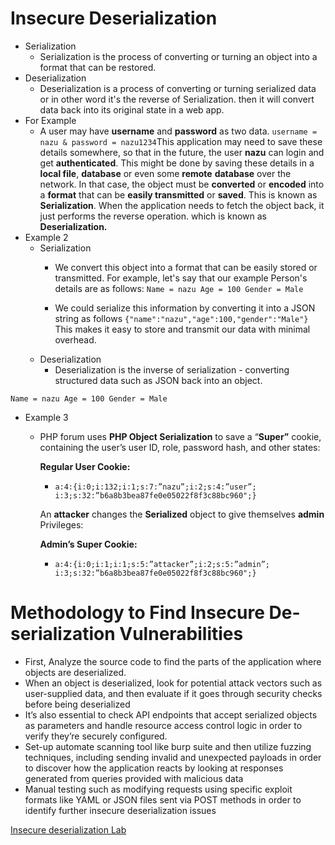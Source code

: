 # Insecure Deserialization

- Serialization
    - Serialization is the process of converting or turning an object into a format that can be restored.
- Deserialization
    - Deserialization is a process of converting or turning serialized data or in other word it's the reverse of Serialization. then it will convert data back into its original state in a web app.
- For Example
    - A user may have **username** and **password** as two data. `username = nazu & password = nazu1234`This application may need to save these details somewhere, so that in the future, the user **nazu** can login and get **authenticated**. This might be done by saving these details in a **local file**, **database** or even some **remote** **database** over the network. In that case, the object must be **converted** or **encoded** into a **format** that can be **easily transmitted** or **saved**. This is known as **Serialization**. When the application needs to fetch the object back, it just performs the reverse operation. which is known as **Deserialization.**
- Example 2
    - Serialization
        - We convert this object into a format that can be easily stored or transmitted. For example, let's say that our example Person's details are as follows:
`Name = nazu
 Age = 100
 Gender = Male`
 
        - We could serialize this information by converting it into a JSON string as follows `{"name":"nazu","age":100,"gender":"Male"}` This makes it easy to store and transmit our data with minimal overhead.
    - Deserialization
        - Deserialization is the inverse of serialization - converting structured data such as JSON back into an object.
            
`Name = nazu
 Age = 100
 Gender = Male`
            
- Example 3
    - PHP forum uses **PHP Object Serialization** to save a “**Super”** cookie, containing the user’s user ID, role, password hash, and other states:
        
        **Regular User Cookie:**
        
        - `a:4:{i:0;i:132;i:1;s:7:”nazu”;i:2;s:4:”user”;
        i:3;s:32:”b6a8b3bea87fe0e05022f8f3c88bc960";}`
        
        An **attacker** changes the **Serialized** object to give themselves **admin** Privileges:
        
        **Admin’s Super Cookie:**
        
        - `a:4:{i:0;i:1;i:1;s:5:”attacker”;i:2;s:5:”admin”;
        i:3;s:32:”b6a8b3bea87fe0e05022f8f3c88bc960";}`

# Methodology to Find Insecure De-serialization Vulnerabilities

- First, Analyze the source code to find the parts of the application where objects are deserialized.
- When an object is deserialized, look for potential attack vectors such as user-supplied data, and then evaluate if it goes through security checks before being deserialized
- It’s also essential to check API endpoints that accept serialized objects as parameters and handle resource access control logic in order to verify they’re securely configured.
- Set-up automate scanning tool like burp suite and then utilize fuzzing techniques, including sending invalid and unexpected payloads in order to discover how the application reacts by looking at responses generated from queries provided with malicious data
- Manual testing such as modifying requests using specific exploit formats like YAML or JSON files sent via POST methods in order to identify further insecure deserialization issues

[Insecure deserialization Lab](https://portswigger.net/web-security/all-labs#insecure-deserialization)
